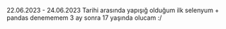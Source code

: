 22.06.2023 - 24.06.2023 Tarihi arasında yapışığ olduğum ilk selenyum + pandas denememem
3 ay sonra 17 yaşında olucam :/

